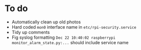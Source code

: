 # To do

- Automatically clean up old photos
- Hard coded `mon0` interface name in `etc/rpi-security.service`
- Tidy up comments
- Fig syslog formatting `Dec 22 10:40:02 raspberrypi monitor_alarm_state.py:...` should include service name
